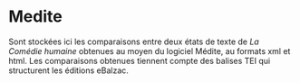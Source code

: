 # Medite
<p>Sont stockées ici les comparaisons entre deux états de texte de <i>La Comédie humaine</i> obtenues au moyen du logiciel Médite, au formats xml et html. Les comparaisons obtenues tiennent compte des balises TEI qui structurent les éditions eBalzac.</p>
